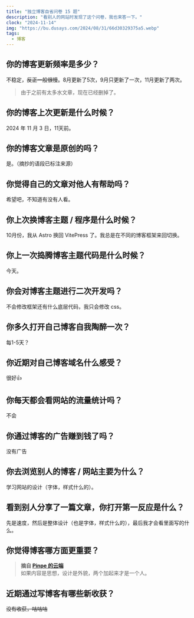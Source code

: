 ```yaml
---
title: "独立博客自省问卷 15 题"
description: "看别人的网站时发现了这个问卷，我也来答一下。"
clock: "2024-11-14"
img: "https://bu.dusays.com/2024/08/31/66d30329375a5.webp"
tags:
  - 博客
---
```


## 你的博客更新频率是多少？

不稳定，~~反正一般很慢~~。8月更新了5次，9月只更新了一次，11月更新了两次。

> 由于之前有太多水文章，现在已经删掉了。

## 你的博客上次更新是什么时候？

2024 年 11 月 3 日，11天前。

## 你的博客文章是原创的吗？

是。（摘抄的语段已标注来源）

## 你觉得自己的文章对他人有帮助吗？

希望吧，不知道有没有人看。

## 你上次换博客主题 / 程序是什么时候？

10月份，我从 Astro 换回 VitePress 了。我总是在不同的博客框架来回切换。

## 你上一次捣腾博客主题代码是什么时候？

今天。

## 你会对博客主题进行二次开发吗？

不会修改框架还有什么底层代码，我只会修改 css。

## 你多久打开自己博客自我陶醉一次？

每1-5天？

## 你近期对自己博客域名什么感受？

很好👍

## 你每天都会看网站的流量统计吗？

不会

## 你通过博客的广告赚到钱了吗？

没有广告

## 你去浏览别人的博客 / 网站主要为什么？

学习网站的设计（字体，样式什么的）。

## 看到别人分享了一篇文章，你打开第一反应是什么？

先是速度，然后是整体设计（也是字体，样式什么的），最后我才会看里面写的什么。

## 你觉得博客哪方面更重要？

> **摘自 [Pinpe 的云端](https://blog.pinpe.top/3531/)** <br>
> 如果内容是思想，设计是外貌，两个加起来才是一个人。

## 近期通过写博客有哪些新收获？

~~没有收获，咕咕咕~~
